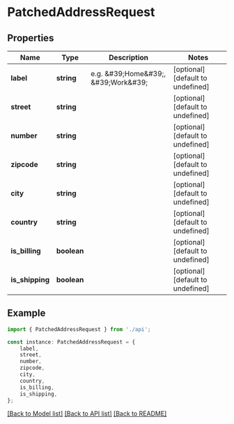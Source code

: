 # PatchedAddressRequest


## Properties

Name | Type | Description | Notes
------------ | ------------- | ------------- | -------------
**label** | **string** | e.g. \&#39;Home\&#39;, \&#39;Work\&#39; | [optional] [default to undefined]
**street** | **string** |  | [optional] [default to undefined]
**number** | **string** |  | [optional] [default to undefined]
**zipcode** | **string** |  | [optional] [default to undefined]
**city** | **string** |  | [optional] [default to undefined]
**country** | **string** |  | [optional] [default to undefined]
**is_billing** | **boolean** |  | [optional] [default to undefined]
**is_shipping** | **boolean** |  | [optional] [default to undefined]

## Example

```typescript
import { PatchedAddressRequest } from './api';

const instance: PatchedAddressRequest = {
    label,
    street,
    number,
    zipcode,
    city,
    country,
    is_billing,
    is_shipping,
};
```

[[Back to Model list]](../README.md#documentation-for-models) [[Back to API list]](../README.md#documentation-for-api-endpoints) [[Back to README]](../README.md)
